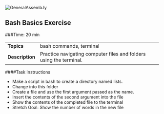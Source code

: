 ![GeneralAssemb.ly](http://studio.generalassemb.ly/GA_Slide_Assets/Exercise_icon_md.png)

## Bash Basics Exercise


###Time: 20 min

| | |
| ------------- |:-------------|
| __Topics__ | bash commands, terminal| 
| __Description__| Practice navigating computer files and folders  using the terminal.|    
 


####Task Instructions 

-	Make a script in bash to create a directory named lists. 
-	Change into this folder
-	Create a file and use the first argument passed as the name.
-	Insert the contents of the second argument into the file
-	Show the contents of the completed file to the terminal
- Stretch Goal: Show the number of words in the new file
